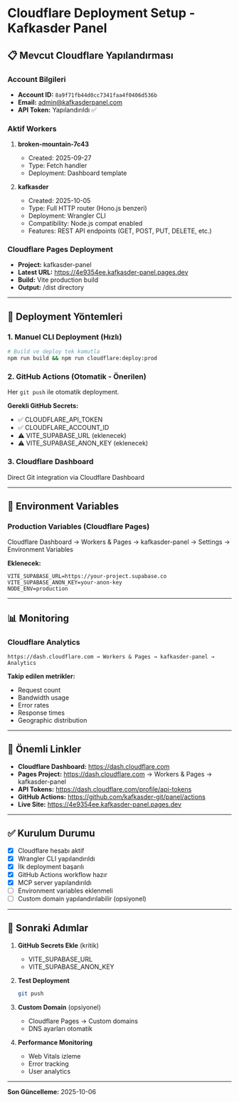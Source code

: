 # Cloudflare Deployment Setup - Kafkasder Panel

## 📋 Mevcut Cloudflare Yapılandırması

### Account Bilgileri
- **Account ID:** `8a9f71fb44d0cc7341faa4f0406d536b`
- **Email:** admin@kafkasderpanel.com
- **API Token:** Yapılandırıldı ✅

### Aktif Workers
1. **broken-mountain-7c43**
   - Created: 2025-09-27
   - Type: Fetch handler
   - Deployment: Dashboard template

2. **kafkasder**
   - Created: 2025-10-05
   - Type: Full HTTP router (Hono.js benzeri)
   - Deployment: Wrangler CLI
   - Compatibility: Node.js compat enabled
   - Features: REST API endpoints (GET, POST, PUT, DELETE, etc.)

### Cloudflare Pages Deployment
- **Project:** kafkasder-panel
- **Latest URL:** https://4e9354ee.kafkasder-panel.pages.dev
- **Build:** Vite production build
- **Output:** /dist directory

---

## 🚀 Deployment Yöntemleri

### 1. Manuel CLI Deployment (Hızlı)
```bash
# Build ve deploy tek komutla
npm run build && npm run cloudflare:deploy:prod
```

### 2. GitHub Actions (Otomatik - Önerilen)
Her `git push` ile otomatik deployment.

**Gerekli GitHub Secrets:**
- ✅ CLOUDFLARE_API_TOKEN
- ✅ CLOUDFLARE_ACCOUNT_ID
- ⚠️ VITE_SUPABASE_URL (eklenecek)
- ⚠️ VITE_SUPABASE_ANON_KEY (eklenecek)

### 3. Cloudflare Dashboard
Direct Git integration via Cloudflare Dashboard

---

## 🔧 Environment Variables

### Production Variables (Cloudflare Pages)
Cloudflare Dashboard → Workers & Pages → kafkasder-panel → Settings → Environment Variables

**Eklenecek:**
```env
VITE_SUPABASE_URL=https://your-project.supabase.co
VITE_SUPABASE_ANON_KEY=your-anon-key
NODE_ENV=production
```

---

## 📊 Monitoring

### Cloudflare Analytics
```
https://dash.cloudflare.com → Workers & Pages → kafkasder-panel → Analytics
```

**Takip edilen metrikler:**
- Request count
- Bandwidth usage
- Error rates
- Response times
- Geographic distribution

---

## 🔗 Önemli Linkler

- **Cloudflare Dashboard:** https://dash.cloudflare.com
- **Pages Project:** https://dash.cloudflare.com → Workers & Pages → kafkasder-panel
- **API Tokens:** https://dash.cloudflare.com/profile/api-tokens
- **GitHub Actions:** https://github.com/kafkasder-git/panel/actions
- **Live Site:** https://4e9354ee.kafkasder-panel.pages.dev

---

## ✅ Kurulum Durumu

- [x] Cloudflare hesabı aktif
- [x] Wrangler CLI yapılandırıldı
- [x] İlk deployment başarılı
- [x] GitHub Actions workflow hazır
- [x] MCP server yapılandırıldı
- [ ] Environment variables eklenmeli
- [ ] Custom domain yapılandırılabilir (opsiyonel)

---

## 🎯 Sonraki Adımlar

1. **GitHub Secrets Ekle** (kritik)
   - VITE_SUPABASE_URL
   - VITE_SUPABASE_ANON_KEY

2. **Test Deployment**
   ```bash
   git push
   ```

3. **Custom Domain** (opsiyonel)
   - Cloudflare Pages → Custom domains
   - DNS ayarları otomatik

4. **Performance Monitoring**
   - Web Vitals izleme
   - Error tracking
   - User analytics

---

**Son Güncelleme:** 2025-10-06

